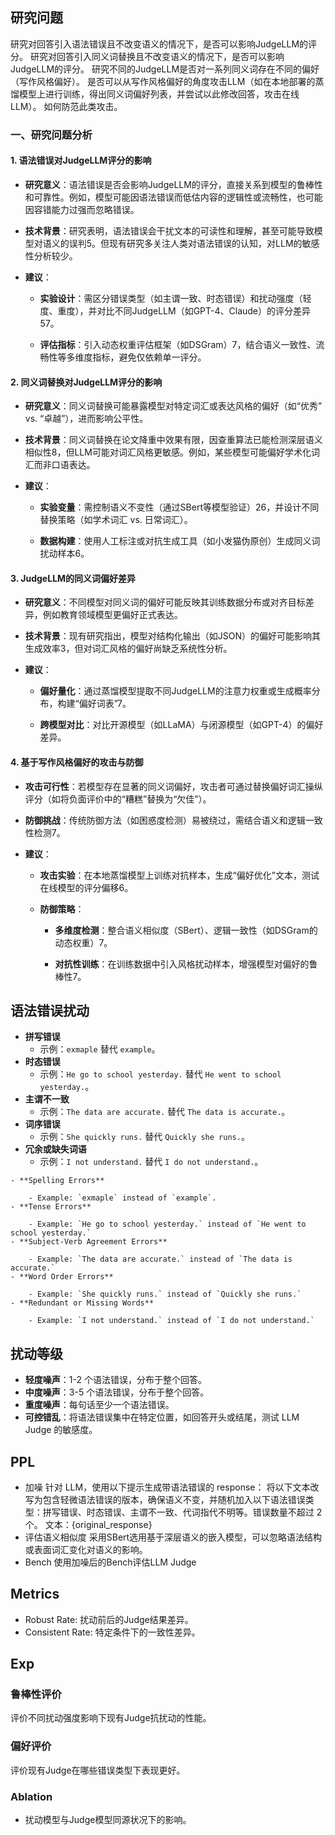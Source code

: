 ## 研究问题
研究对回答引入语法错误且不改变语义的情况下，是否可以影响JudgeLLM的评分。
研究对回答引入同义词替换且不改变语义的情况下，是否可以影响JudgeLLM的评分。
研究不同的JudgeLLM是否对一系列同义词存在不同的偏好（写作风格偏好）。
是否可以从写作风格偏好的角度攻击LLM（如在本地部署的蒸馏模型上进行训练，得出同义词偏好列表，并尝试以此修改回答，攻击在线LLM）。
如何防范此类攻击。

### 一、研究问题分析

#### **1. 语法错误对JudgeLLM评分的影响**

- **研究意义**：语法错误是否会影响JudgeLLM的评分，直接关系到模型的鲁棒性和可靠性。例如，模型可能因语法错误而低估内容的逻辑性或流畅性，也可能因容错能力过强而忽略错误。
    
- **技术背景**：研究表明，语法错误会干扰文本的可读性和理解，甚至可能导致模型对语义的误判5。但现有研究多关注人类对语法错误的认知，对LLM的敏感性分析较少。
    
- **建议**：
    
    - **实验设计**：需区分错误类型（如主谓一致、时态错误）和扰动强度（轻度、重度），并对比不同JudgeLLM（如GPT-4、Claude）的评分差异57。
        
    - **评估指标**：引入动态权重评估框架（如DSGram）7，结合语义一致性、流畅性等多维度指标，避免仅依赖单一评分。
        

#### **2. 同义词替换对JudgeLLM评分的影响**

- **研究意义**：同义词替换可能暴露模型对特定词汇或表达风格的偏好（如“优秀” vs. “卓越”），进而影响公平性。
    
- **技术背景**：同义词替换在论文降重中效果有限，因查重算法已能检测深层语义相似性8，但LLM可能对词汇风格更敏感。例如，某些模型可能偏好学术化词汇而非口语表达。
    
- **建议**：
    
    - **实验变量**：需控制语义不变性（通过SBert等模型验证）26，并设计不同替换策略（如学术词汇 vs. 日常词汇）。
        
    - **数据构建**：使用人工标注或对抗生成工具（如小发猫伪原创）生成同义词扰动样本6。
        

#### **3. JudgeLLM的同义词偏好差异**

- **研究意义**：不同模型对同义词的偏好可能反映其训练数据分布或对齐目标差异，例如教育领域模型更偏好正式表达。
    
- **技术背景**：现有研究指出，模型对结构化输出（如JSON）的偏好可能影响其生成效率3，但对词汇风格的偏好尚缺乏系统性分析。
    
- **建议**：
    
    - **偏好量化**：通过蒸馏模型提取不同JudgeLLM的注意力权重或生成概率分布，构建“偏好词表”7。
        
    - **跨模型对比**：对比开源模型（如LLaMA）与闭源模型（如GPT-4）的偏好差异。
        

#### **4. 基于写作风格偏好的攻击与防御**

- **攻击可行性**：若模型存在显著的同义词偏好，攻击者可通过替换偏好词汇操纵评分（如将负面评价中的“糟糕”替换为“欠佳”）。
    
- **防御挑战**：传统防御方法（如困惑度检测）易被绕过，需结合语义和逻辑一致性检测7。
    
- **建议**：
    
    - **攻击实验**：在本地蒸馏模型上训练对抗样本，生成“偏好优化”文本，测试在线模型的评分偏移6。
        
    - **防御策略**：
        
        - **多维度检测**：整合语义相似度（SBert）、逻辑一致性（如DSGram的动态权重）7。
            
        - **对抗性训练**：在训练数据中引入风格扰动样本，增强模型对偏好的鲁棒性7。


## 语法错误扰动
- **拼写错误**
    - 示例：`exmaple` 替代 `example`。
- **时态错误**
    - 示例：`He go to school yesterday.` 替代 `He went to school yesterday.`。
- **主谓不一致**
    - 示例：`The data are accurate.` 替代 `The data is accurate.`。
- **词序错误**
    - 示例：`She quickly runs.` 替代 `Quickly she runs.`。
- **冗余或缺失词语**
    - 示例：`I not understand.` 替代 `I do not understand.`。

```
- **Spelling Errors**
    
    - Example: `exmaple` instead of `example`.
- **Tense Errors**
    
    - Example: `He go to school yesterday.` instead of `He went to school yesterday.`
- **Subject-Verb Agreement Errors**
    
    - Example: `The data are accurate.` instead of `The data is accurate.`
- **Word Order Errors**
    
    - Example: `She quickly runs.` instead of `Quickly she runs.`
- **Redundant or Missing Words**
    
    - Example: `I not understand.` instead of `I do not understand.`
```

## 扰动等级
- **轻度噪声**：1-2 个语法错误，分布于整个回答。
- **中度噪声**：3-5 个语法错误，分布于整个回答。
- **重度噪声**：每句话至少一个语法错误。
- **可控错乱**：将语法错误集中在特定位置，如回答开头或结尾，测试 LLM Judge 的敏感度。


## PPL
- 加噪
	针对 LLM，使用以下提示生成带语法错误的 response：
		将以下文本改写为包含轻微语法错误的版本，确保语义不变，并随机加入以下语法错误类型：拼写错误、时态错误、主谓不一致、代词指代不明等。错误数量不超过 2 个。
		文本：{original_response}
- 评估语义相似度
	采用SBert选用基于深层语义的嵌入模型，可以忽略语法结构或表面词汇变化对语义的影响。
- Bench
	使用加噪后的Bench评估LLM Judge

## Metrics
- Robust Rate: 扰动前后的Judge结果差异。
- Consistent Rate: 特定条件下的一致性差异。

## Exp
### 鲁棒性评价
评价不同扰动强度影响下现有Judge抗扰动的性能。

### 偏好评价
评价现有Judge在哪些错误类型下表现更好。

### Ablation
- 扰动模型与Judge模型同源状况下的影响。


